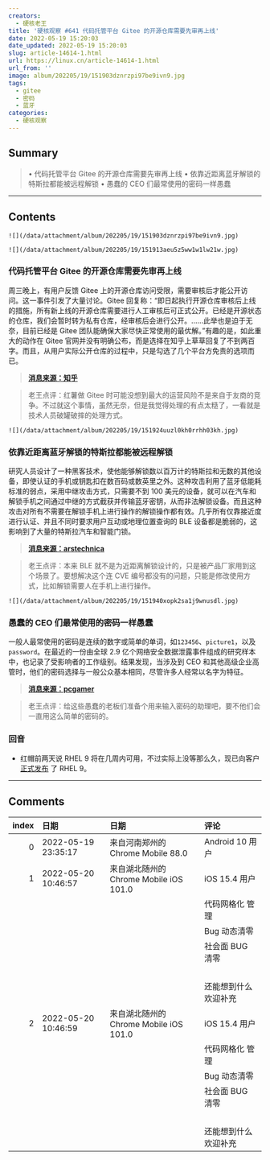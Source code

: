 ```yaml
---
creators:
  - 硬核老王
title: '硬核观察 #641 代码托管平台 Gitee 的开源仓库需要先审再上线'
date: 2022-05-19 15:20:03
date_updated: 2022-05-19 15:20:03
slug: article-14614-1.html
url: https://linux.cn/article-14614-1.html
url_from: ''
image: album/202205/19/151903dznrzpi97be9ivn9.jpg
tags:
  - gitee
  - 密码
  - 蓝牙
categories:
  - 硬核观察
---
```


## Summary

> • 代码托管平台 Gitee 的开源仓库需要先审再上线 • 依靠近距离蓝牙解锁的特斯拉都能被远程解锁 • 愚蠢的 CEO 们最常使用的密码一样愚蠢

***

<!-- more -->

## Contents

`![](/data/attachment/album/202205/19/151903dznrzpi97be9ivn9.jpg)`

`![](/data/attachment/album/202205/19/151913aeu5z5ww1w1lw21w.jpg)`

### 代码托管平台 Gitee 的开源仓库需要先审再上线

周三晚上，有用户反馈 Gitee 上的开源仓库访问受限，需要审核后才能公开访问。这一事件引发了大量讨论。Gitee 回复称：“即日起执行开源仓库审核后上线的措施，所有新上线的开源仓库需要进行人工审核后可正式公开。已经是开源状态的仓库，我们会暂时转为私有仓库，经审核后会进行公开。……此举也是迫于无奈，目前已经是 Gitee 团队能确保大家尽快正常使用的最优解。”有趣的是，如此重大的动作在 Gitee 官网并没有明确公布，而是选择在知乎上草草回复了不到两百字。而且，从用户实际公开仓库的过程中，只是勾选了几个平台方免责的选项而已。

> 
> **[消息来源：知乎](https://www.zhihu.com/question/533388365/answer/2491172345)**
> 
> 
> 

> 
> 老王点评：红薯做 Gitee 时可能没想到最大的运营风险不是来自于友商的竞争。不过就这个事情，虽然无奈，但是我觉得处理的有点太糙了，一看就是技术人员破罐破摔的处理方式。
> 
> 
> 

`![](/data/attachment/album/202205/19/151924uuzl0kh0rrhh03kh.jpg)`

### 依靠近距离蓝牙解锁的特斯拉都能被远程解锁

研究人员设计了一种黑客技术，使他能够解锁数以百万计的特斯拉和无数的其他设备，即使认证的手机或钥匙扣在数百码或数英里之外。这种攻击利用了蓝牙低能耗标准的弱点，采用中继攻击方式，只需要不到 100 美元的设备，就可以在汽车和解锁手机之间通过中继的方式截获并传输蓝牙密钥，从而非法解锁设备。而且这种攻击对所有不需要在解锁手机上进行操作的解锁操作都有效。几乎所有仅靠接近度进行认证、并且不同时要求用户互动或地理位置查询的 BLE 设备都是脆弱的，这影响到了大量的特斯拉汽车和智能门锁。

> 
> **[消息来源：arstechnica](https://arstechnica.com/information-technology/2022/05/new-bluetooth-hack-can-unlock-your-tesla-and-all-kinds-of-other-devices/)**
> 
> 
> 

> 
> 老王点评：本来 BLE 就不是为近距离解锁设计的，只是被产品厂家用到这个场景了。要想解决这个连 CVE 编号都没有的问题，只能是修改使用方式，比如解锁需要人在手机上进行操作。
> 
> 
> 

`![](/data/attachment/album/202205/19/151940xopk2sa1j9wnusdl.jpg)`

### 愚蠢的 CEO 们最常使用的密码一样愚蠢

一般人最常使用的密码是连续的数字或简单的单词，如`123456`、`picture1`，以及 `password`。在最近的一份由全球 2.9 亿个网络安全数据泄露事件组成的研究样本中，也记录了受影响者的工作级别。结果发现，当涉及到 CEO 和其他高级企业高管时，他们的密码选择与一般公众基本相同，尽管许多人经常以名字为特征。

> 
> **[消息来源：pcgamer](https://www.pcgamer.com/the-passwords-most-used-by-ceos-are-startlingly-dumb/)**
> 
> 
> 

> 
> 老王点评：给这些愚蠢的老板们准备个用来输入密码的助理吧，要不他们会一直用这么简单的密码的。
> 
> 
> 

### 回音

* 红帽前两天说 RHEL 9 将在几周内可用，不过实际上没等那么久，现已向客户 [正式发布](https://access.redhat.com/announcements/6958409) 了 RHEL 9。

***

## Comments

|   index | 日期                | 日期                                                 | 评论                                                                                 |
|--------:|:--------------------|:-----------------------------------------------------|:-------------------------------------------------------------------------------------|
|       0 | 2022-05-19 23:35:17 | 来自河南郑州的 Chrome Mobile 88.0|Android 10 用户    | 还真的是破罐破摔了啊，令人无奈。如何进行合理审查而不一刀切真是全国性难题。 |
|       1 | 2022-05-20 10:46:57 | 来自湖北随州的 Chrome Mobile iOS 101.0|iOS 15.4 用户 | 非必要不开源 <br />                                                        |
|         |                     |                                                      | 代码网格化 管理<br />                                                             |
|         |                     |                                                      | Bug 动态清零<br />                                                      |
|         |                     |                                                      | 社会面 BUG 清零<br />                                                           |
|         |                     |                                                      | <br />                                                                 |
|         |                     |                                                      | 还能想到什么 欢迎补充                                                                |
|       2 | 2022-05-20 10:46:59 | 来自湖北随州的 Chrome Mobile iOS 101.0|iOS 15.4 用户 | 非必要不开源 <br />                                                        |
|         |                     |                                                      | 代码网格化 管理<br />                                                             |
|         |                     |                                                      | Bug 动态清零<br />                                                      |
|         |                     |                                                      | 社会面 BUG 清零<br />                                                           |
|         |                     |                                                      | <br />                                                                 |
|         |                     |                                                      | 还能想到什么 欢迎补充                                                                |
